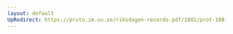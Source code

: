 ```yaml
---
layout: default
UpRedirect: https://pruto.im.uu.se/riksdagen-records-pdf/1881/prot-1881--ak--010/prot-1881--ak--010_032.pdf
---
```

